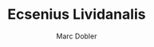 ---
layout: layouts/post-animal.njk
title: "Ecsenius Lividanalis"
excerpt: 
tags:
    - Amphiprion
    - Nano Reef tank
color: orange
author:
- Marc Dobler
meta: "Here the description of the article"
image: img/fish/amphiprion-ocellaris.jpg

parameter:
    geography: 
    temp:
    ph:
    size:
    volume: 10G
---